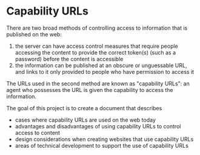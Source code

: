 # Capability URLs

There are two broad methods of controlling access to information that is published on the web:

  1. the server can have access control measures that require people accessing the content to provide the correct token(s) (such as a password) before the content is accessible
  2. the information can be published at an obscure or unguessable URL, and links to it only provided to people who have permission to access it

The URLs used in the second method are known as "capability URLs": an agent who possesses the URL is given the capability to access the information.

The goal of this project is to create a document that describes

  * cases where capability URLs are used on the web today
  * advantages and disadvantages of using capability URLs to control access to content
  * design considerations when creating websites that use capability URLs
  * areas of technical development to support the use of capability URLs 
